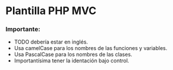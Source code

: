 # Plantilla PHP MVC

### Importante:
- TODO debería estar en inglés.
- Usa camelCase para los nombres de las funciones y variables.
- Usa PascalCase para los nombres de las clases.
- Importantísima tener la identación bajo control.